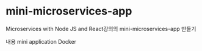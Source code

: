 # mini-microservices-app
Microservices with Node JS and React강의의 mini-microservices-app 만들기

내용
mini application
Docker
